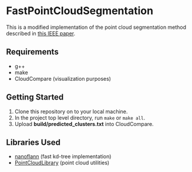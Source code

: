 # FastPointCloudSegmentation

This is a modified implementation of the point cloud segmentation method described in [this IEEE paper](http://ieeexplore.ieee.org/document/7989591/).

## Requirements

* g++
* make
* CloudCompare (visualization purposes)

## Getting Started

1. Clone this repository on to your local machine.
2. In the project top level directory, run `make` or `make all`.
3. Upload __build/predicted_clusters.txt__ into CloudCompare.

## Libraries Used

* [nanoflann](https://github.com/jlblancoc/nanoflann) (fast kd-tree implementation)
* [PointCloudLibrary](https://github.com/PointCloudLibrary/pcl) (point cloud utilities)